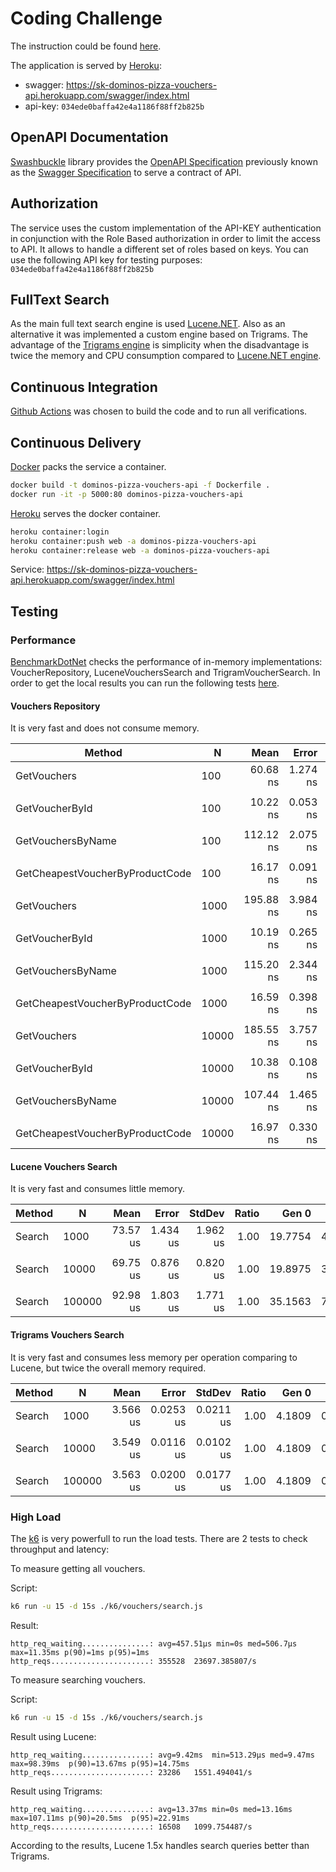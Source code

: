 # Coding Challenge

The instruction could be found [here](./Services.Voucher/Instructions.md).

The application is served by [Heroku](https://heroku.com):

- swagger: <https://sk-dominos-pizza-vouchers-api.herokuapp.com/swagger/index.html>
- api-key: `034ede0baffa42e4a1186f88ff2b825b`

## OpenAPI Documentation

[Swashbuckle](https://github.com/domaindrivendev/Swashbuckle.AspNetCore) library provides the [OpenAPI Specification](https://en.wikipedia.org/wiki/OpenAPI_Specification) previously known as the [Swagger Specification](https://swagger.io/specification/) to serve a contract of API.

## Authorization

The service uses the custom implementation of the API-KEY authentication in conjunction with the Role Based authorization in order to limit the access to API. It allows to handle a different set of roles based on keys.
You can use the following API key for testing purposes: `034ede0baffa42e4a1186f88ff2b825b`

## FullText Search

As the main full text search engine is used [Lucene.NET](https://lucenenet.apache.org/docs/4.8.0-beta00015/). Also as an alternative it was implemented a custom engine based on Trigrams. The advantage of the [Trigrams engine](./Services.Voucher/Services.Voucher/Repository/InMemoryTrigramVoucherSearch.cs) is simplicity when the disadvantage is  twice the memory and CPU consumption compared to [Lucene.NET engine](./Services.Voucher/Services.Voucher/Repository/InMemoryLuceneVoucherSearch.cs).

## Continuous Integration

[Github Actions](https://github.com/features/actions) was chosen to build the code and to run all verifications.

## Continuous Delivery

[Docker](https://www.docker.com/) packs the service a container.

```bash
docker build -t dominos-pizza-vouchers-api -f Dockerfile .
docker run -it -p 5000:80 dominos-pizza-vouchers-api
```

[Heroku](http://heroku.com/) serves the docker container.

```bash
heroku container:login
heroku container:push web -a dominos-pizza-vouchers-api
heroku container:release web -a dominos-pizza-vouchers-api
```

Service: <https://sk-dominos-pizza-vouchers-api.herokuapp.com/swagger/index.html>

## Testing

### Performance

[BenchmarkDotNet](https://benchmarkdotnet.org/articles/overview.html) checks the performance of in-memory implementations: VoucherRepository, LuceneVouchersSearch and TrigramVoucherSearch. In order to get the local results you can run the following tests [here](C:\albelli\self\Dominos-Challenge-v2\Services.Voucher\Services.Voucher.Test.Performance\Benchmarks\Program.cs).

#### Vouchers Repository

It is very fast and does not consume memory.

|                          Method |     N |      Mean |    Error |   StdDev | Ratio |  Gen 0 | Allocated |
|-------------------------------- |------ |----------:|---------:|---------:|------:|-------:|----------:|
|                     GetVouchers |   100 |  60.68 ns | 1.274 ns | 1.743 ns |  1.00 | 0.0153 |     128 B |
|                                 |       |           |          |          |       |        |           |
|                  GetVoucherById |   100 |  10.22 ns | 0.053 ns | 0.044 ns |  1.00 |      - |         - |
|                                 |       |           |          |          |       |        |           |
|               GetVouchersByName |   100 | 112.12 ns | 2.075 ns | 1.941 ns |  1.00 | 0.0191 |     160 B |
|                                 |       |           |          |          |       |        |           |
| GetCheapestVoucherByProductCode |   100 |  16.17 ns | 0.091 ns | 0.085 ns |  1.00 |      - |         - |
|                                 |       |           |          |          |       |        |           |
|                     GetVouchers |  1000 | 195.88 ns | 3.984 ns | 6.202 ns |  1.00 | 0.0420 |     352 B |
|                                 |       |           |          |          |       |        |           |
|                  GetVoucherById |  1000 |  10.19 ns | 0.265 ns | 0.261 ns |  1.00 |      - |         - |
|                                 |       |           |          |          |       |        |           |
|               GetVouchersByName |  1000 | 115.20 ns | 2.344 ns | 2.407 ns |  1.00 | 0.0191 |     160 B |
|                                 |       |           |          |          |       |        |           |
| GetCheapestVoucherByProductCode |  1000 |  16.59 ns | 0.398 ns | 0.517 ns |  1.00 |      - |         - |
|                                 |       |           |          |          |       |        |           |
|                     GetVouchers | 10000 | 185.55 ns | 3.757 ns | 4.885 ns |  1.00 | 0.0420 |     352 B |
|                                 |       |           |          |          |       |        |           |
|                  GetVoucherById | 10000 |  10.38 ns | 0.108 ns | 0.096 ns |  1.00 |      - |         - |
|                                 |       |           |          |          |       |        |           |
|               GetVouchersByName | 10000 | 107.44 ns | 1.465 ns | 1.299 ns |  1.00 | 0.0191 |     160 B |
|                                 |       |           |          |          |       |        |           |
| GetCheapestVoucherByProductCode | 10000 |  16.97 ns | 0.330 ns | 0.258 ns |  1.00 |      - |         - |

#### Lucene Vouchers Search

It is very fast and consumes little memory.

| Method |      N |     Mean |    Error |   StdDev | Ratio |   Gen 0 |  Gen 1 | Allocated |
|------- |------- |---------:|---------:|---------:|------:|--------:|-------:|----------:|
| Search |   1000 | 73.57 us | 1.434 us | 1.962 us |  1.00 | 19.7754 | 4.8828 |    162 KB |
|        |        |          |          |          |       |         |        |           |
| Search |  10000 | 69.75 us | 0.876 us | 0.820 us |  1.00 | 19.8975 | 3.6621 |    163 KB |
|        |        |          |          |          |       |         |        |           |
| Search | 100000 | 92.98 us | 1.803 us | 1.771 us |  1.00 | 35.1563 | 7.3242 |    288 KB |

#### Trigrams Vouchers Search

It is very fast and consumes less memory per operation comparing to Lucene, but twice the overall memory required.

| Method |      N |     Mean |     Error |    StdDev | Ratio |  Gen 0 |  Gen 1 | Allocated |
|------- |------- |---------:|----------:|----------:|------:|-------:|-------:|----------:|
| Search |   1000 | 3.566 us | 0.0253 us | 0.0211 us |  1.00 | 4.1809 | 0.4158 |     34 KB |
|        |        |          |           |           |       |        |        |           |
| Search |  10000 | 3.549 us | 0.0116 us | 0.0102 us |  1.00 | 4.1809 | 0.4158 |     34 KB |
|        |        |          |           |           |       |        |        |           |
| Search | 100000 | 3.563 us | 0.0200 us | 0.0177 us |  1.00 | 4.1809 | 0.4158 |     34 KB |

### High Load

The [k6](https://k6.io/docs/getting-started/running-k6) is very powerfull to run the load tests. There are 2 tests to check throughput and latency:

To measure getting all vouchers.

Script:

```bash
k6 run -u 15 -d 15s ./k6/vouchers/search.js
```

Result:

```plain
http_req_waiting...............: avg=457.51µs min=0s med=506.7µs max=11.35ms p(90)=1ms p(95)=1ms
http_reqs......................: 355528  23697.385807/s
```

To measure searching vouchers.

Script:

```bash
k6 run -u 15 -d 15s ./k6/vouchers/search.js
```

Result using Lucene:

```plain
http_req_waiting...............: avg=9.42ms  min=513.29µs med=9.47ms max=98.39ms  p(90)=13.67ms p(95)=14.75ms
http_reqs......................: 23286   1551.494041/s
```

Result using Trigrams:

```plain
http_req_waiting...............: avg=13.37ms min=0s med=13.16ms max=107.11ms p(90)=20.5ms  p(95)=22.91ms
http_reqs......................: 16508   1099.754487/s
```

According to the results, Lucene 1.5x handles search queries better than Trigrams.
